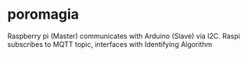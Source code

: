 # poromagia
Raspberry pi (Master) communicates with Arduino (Slave) via I2C. Raspi subscribes to MQTT topic, interfaces with Identifying Algorithm
